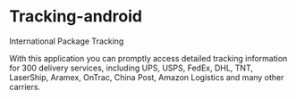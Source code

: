# Tracking-android
International Package Tracking

With this application you can promptly access detailed tracking information for 300 delivery services, including UPS, USPS, FedEx, DHL, TNT, LaserShip, Aramex, OnTrac, China Post, Amazon Logistics and many other carriers.
